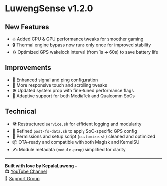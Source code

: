 # LuwengSense v1.2.0

## New Features
- 🔥 Added CPU & GPU performance tweaks for smoother gaming
- 🔒 Thermal engine bypass now runs only once for improved stability
- ♻️ Optimized GPS wakelock interval (from 1s ➜ 60s) to save battery life

## Improvements
- 📶 Enhanced signal and ping configuration
- 📲 More responsive touch and scrolling tweaks
- ⚙️ Updated system.prop with fine-tuned performance flags
- 🧠 Adaptive support for both MediaTek and Qualcomm SoCs

## Technical
- 🛠️ Restructured `service.sh` for efficient logging and modularity
- 🚀 Refined `post-fs-data.sh` to apply SoC-specific GPS config
- 🧼 Permissions and setup script (`customize.sh`) cleaned and optimized
- 📦 OTA-ready and compatible with both Magisk and KernelSU
- ✍️ Module metadata (`module.prop`) simplified for clarity

---

**Built with love by KepalaLuweng –**  
📺 [YouTube Channel](https://www.youtube.com/@luwengtechid)  
💬 [Support Group](https://t.me/luwengtechofficial)
